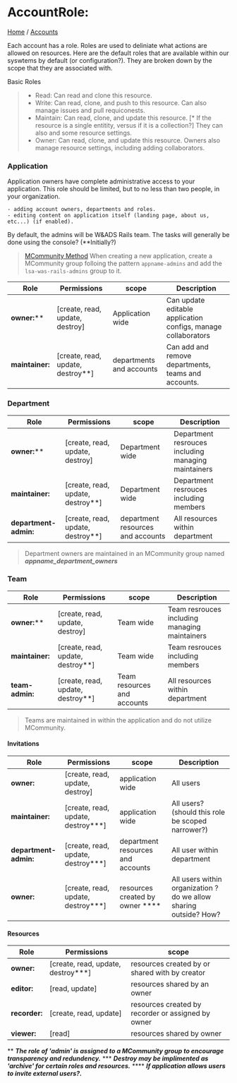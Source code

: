 # AccountRole:
[Home](/) / [Accounts](/accounts/accounts.md)

Each account has a role. Roles are used to deliniate what actions are allowed on resources. Here are the default roles that are available within our syswtems by default (or configuration?). They are broken down by the scope that they are associated with. 


Basic Roles
>  - Read: Can read and clone this resource.
>  - Write: Can read, clone, and push to this resource.
>  Can also manage issues and pull requiconests.
>  - Maintain: Can read, clone, and update this resource. [* If the resource is a single entitity, versus if it is a collection?] They can also and some resource settings.
>  - Owner: Can read, clone, and update this resource. Owners also manage resource settings, including adding collaborators.

  ### Application
  
  Application owners have complete administrative access to your application. This role should be limited, but to no less than two people, in your organization.
  
    - adding account owners, departments and roles. 
    - editing content on application itself (landing page, about us, etc...) (if enabled).

  
  By default, the admins will be W&ADS Rails team. The tasks will generally be done using the console? (**Initially?)
  
  > [MCommunity Method](MCommunity.md)
    When creating a new application, create a MCommunity group folloing the pattern ```appname-admins``` and add the ```lsa-was-rails-admins``` group to it. 


  |   Role                    |  Permissions                       | scope                                              |Description |
  |---------------------------|------------------------------------|---------------------------------------------------|----------|
  |   **owner:****              |   [create, read, update, destroy]  | Application wide                                  | Can update editable application configs, manage collaborators |
  |   **maintainer:**   |   [create, read, update, destroy**]| departments and accounts                | Can add and remove departments, teams and accounts. |

  
  ### Department
  |   Role                    |  Permissions                       | scope                                              |Description |
  |---------------------------|------------------------------------|---------------------------------------------------|----------|
  |   **owner:****              |   [create, read, update, destroy]  | Department wide                                  | Department resrouces including managing maintainers |
  |   **maintainer:**         |   [create, read, update, destroy**]| Department wide                                  | Department resrouces including members |
  |   **department-admin:**   |   [create, read, update, destroy**]| department resources and accounts                 | All resources within department |

  > Department owners are maintained in an MCommunity group named ***appname_department_owners***


  ### Team
  |   Role                    |  Permissions                       | scope                                              |Description |
  |---------------------------|------------------------------------|---------------------------------------------------|----------|
  |   **owner:****              |   [create, read, update, destroy]  | Team wide                                  | Team resrouces including managing maintainers |
  |   **maintainer:**         |   [create, read, update, destroy**]| Team wide                                  | Team resrouces including members |
  |   **team-admin:**   |   [create, read, update, destroy**]| Team resources and accounts                 | All resources within department |

  > Teams are maintained in within the application and do not utilize MCommunity.

 
 #### Invitations
  |   Role                    |  Permissions                       | scope                                             | Description |
  |---------------------------|------------------------------------|---------------------------------------------------|--|
  |   **owner:**              |   [create, read, update, destroy]  | application wide                                  | All users  |
  |   **maintainer:**         |   [create, read, update, destroy***]| application wide                                  | All users? (should this role be scoped narrower?) |
  |   **department-admin:**   |   [create, read, update, destroy***]| department resources and accounts                 | All user within department |
  |   **owner:**              |   [create, read, update, destroy***]| resources created by owner ****     |  All users within organization ? do we allow sharing outside? How?

  #### Resources
  |   Role                    |  Permissions                       | scope                                             |
  |---------------------------|------------------------------------|---------------------------------------------------|
  |   **owner:**              |   [create, read, update, destroy***]| resources created by or shared with by creator    |
  |   **editor:**             |   [read, update]                   | resources shared  by an owner                     |
  |   **recorder:**           |   [create, read, update]           | resources created by recorder or assigned by owner|
  |   **viewer:**             |   [read]                           | resources shared by owner                         |

  ** ***The role of 'admin' is assigned to a MCommunity group to encourage transparency and redundency.***
  *** ***Destroy may be implimented as 'archive' for certain roles and resources.***
  **** ***If application allows users to invite external users?.***